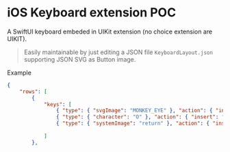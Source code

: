# iOS Keyboard extension  POC

A SwiftUI keyboard embeded in UIKit extension (no choice extension are UIKIT).

> Easily maintainable by just editing a JSON file `KeyboardLayout.json` supporting JSON SVG as Button image.

Example
```JSON
{
    "rows": [
        {
            "keys": [
                { "type": { "svgImage": "MONKEY_EYE" }, "action": { "insert": "🙈" } },
                { "type": { "character": "O" }, "action": { "insert": "b" } },
                { "type": { "systemImage": "return" }, "action": { "insert": "\n" }, "width": 80 }
                
            ]
        },
```

